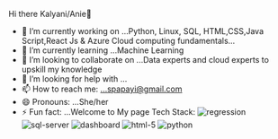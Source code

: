 Hi there Kalyani/Anie👋
- 🔭 I’m currently working on ...Python, Linux, SQL, HTML,CSS,Java Script,React Js & Azure Cloud computing fundamentals...
- 🌱 I’m currently learning ...Machine Learning
- 👯 I’m looking to collaborate on ...Data experts and cloud experts to upskill my knowledge
- 🤔 I’m looking for help with ...
- 📫 How to reach me: ...spapayi@gmail.com
- 😄 Pronouns: ...She/her
- ⚡ Fun fact: ...Welcome to My page
Tech Stack:
![regression](https://user-images.githubusercontent.com/105827291/230752986-531057d3-3064-4634-b71b-93dcd2286253.png)
![sql-server](https://user-images.githubusercontent.com/105827291/230752988-e66519e6-2327-48a9-a523-8626ad604c8a.png)
![dashboard](https://user-images.githubusercontent.com/105827291/230752989-65034409-ea84-4ef9-9ee6-cc2159143ce9.png)
![html-5](https://user-images.githubusercontent.com/105827291/230752990-75011221-5af5-4523-9339-0fb17b445b2e.png)
![python](https://user-images.githubusercontent.com/105827291/230752991-c0bd225c-b90c-4529-a457-127f7c13a3b8.png)

